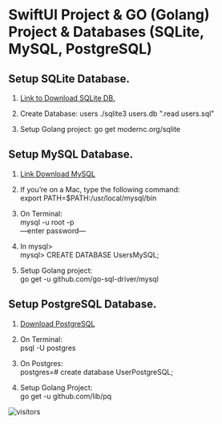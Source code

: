 # SwiftUI Project & GO (Golang) Project & Databases (SQLite, MySQL, PostgreSQL)

## Setup SQLite Database.  

1. [Link to Download SQLite DB.](https://www.sqlite.org/download.html)<br />

2. Create Database: users
./sqlite3 users.db ".read users.sql"  
 
3. Setup Golang project:
go get modernc.org/sqlite  


## Setup MySQL Database.

1. [Link Download MySQL](https://dev.mysql.com/downloads/file/?id=499568)<br /> 


2. If you’re on a Mac, type the following command:  
export PATH=$PATH:/usr/local/mysql/bin  
 
3. On Terminal:  
    mysql -u root -p  
    —enter password—  
    
4. In mysql>  
   mysql> CREATE DATABASE UsersMySQL;  

5. Setup Golang project:  
go get -u github.com/go-sql-driver/mysql   


## Setup PostgreSQL Database.

1. [Download PostgreSQL](https://www.postgresql.org/download/)  

2. On Terminal:  
psql -U postgres  

3. On Postgres:  
postgres=# create database UserPostgreSQL;  

4. Setup Golang Project:   
go get -u github.com/lib/pq  

 
![visitors](https://visitor-badge.glitch.me/badge?page_id=petroonishchuk)
